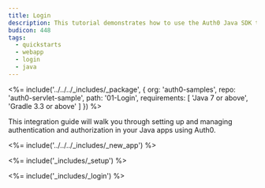 ```yaml
---
title: Login
description: This tutorial demonstrates how to use the Auth0 Java SDK to add authentication to your Java Servlet web app
budicon: 448
tags:
  - quickstarts
  - webapp
  - login
  - java
---
```


<%= include('../../../_includes/_package', {
  org: 'auth0-samples',
  repo: 'auth0-servlet-sample',
  path: '01-Login',
  requirements: [
    'Java 7 or above',
    'Gradle 3.3 or above'
  ]
}) %>

This integration guide will walk you through setting up and managing authentication and authorization in your Java apps using Auth0.

<%= include('../../../_includes/_new_app') %>

<%= include('_includes/_setup') %>

<%= include('_includes/_login') %>
